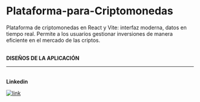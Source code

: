 # Plataforma-para-Criptomonedas
Plataforma de criptomonedas en React y Vite: interfaz moderna, datos en tiempo real. Permite a los usuarios gestionar inversiones de manera eficiente en el mercado de las criptos.

<br>
<b> DISEÑOS DE LA APLICACIÓN</b>

<hr>

<br>
<b>Linkedin</b>

<a href="https://www.linkedin.com/in/orlay-andres-molina-gomez-71b470241/" target="_blank">
  

![link](https://github.com/OrlayMolina/ECommerce/assets/111409267/24cda52b-f959-40f5-b823-f26306d42086)


</a>
